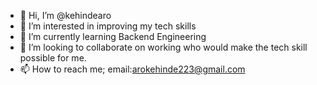 - 👋 Hi, I’m @kehindearo
- 👀 I’m interested in improving my tech skills
- 🌱 I’m currently learning Backend Engineering
- 💞️ I’m looking to collaborate on working who would make the tech skill possible for me.
- 📫 How to reach me; email:arokehinde223@gmail.com

<!---
kehindearo/kehindearo is a ✨ special ✨ repository because its `README.md` (this file) appears on your GitHub profile.
You can click the Preview link to take a look at your changes.
--->

